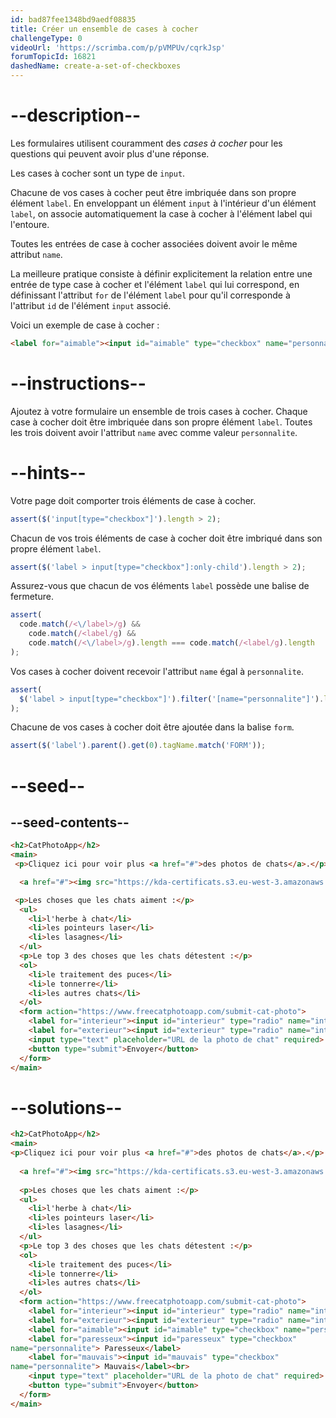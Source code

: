 ```yaml
---
id: bad87fee1348bd9aedf08835
title: Créer un ensemble de cases à cocher
challengeType: 0
videoUrl: 'https://scrimba.com/p/pVMPUv/cqrkJsp'
forumTopicId: 16821
dashedName: create-a-set-of-checkboxes
---
```


# --description--

Les formulaires utilisent couramment des <dfn>cases à cocher</dfn> pour les questions qui peuvent avoir plus d'une réponse.

Les cases à cocher sont un type de `input`.

Chacune de vos cases à cocher peut être imbriquée dans son propre élément `label`. En enveloppant un élément `input` à l'intérieur d'un élément `label`, on associe automatiquement la case à cocher à l'élément label qui l'entoure.

Toutes les entrées de case à cocher associées doivent avoir le même attribut `name`.

La meilleure pratique consiste à définir explicitement la relation entre une entrée de type case à cocher et l'élément `label` qui lui correspond, en définissant l'attribut `for` de l'élément `label` pour qu'il corresponde à l'attribut `id` de l'élément `input` associé.

Voici un exemple de case à cocher :

```html
<label for="aimable"><input id="aimable" type="checkbox" name="personnalite"> Aimable</label>
```

# --instructions--

Ajoutez à votre formulaire un ensemble de trois cases à cocher. Chaque case à cocher doit être imbriquée dans son propre élément `label`. Toutes les trois doivent avoir l'attribut `name` avec comme valeur `personnalite`.

# --hints--

Votre page doit comporter trois éléments de case à cocher.

```js
assert($('input[type="checkbox"]').length > 2);
```

Chacun de vos trois éléments de case à cocher doit être imbriqué dans son propre élément `label`.

```js
assert($('label > input[type="checkbox"]:only-child').length > 2);
```

Assurez-vous que chacun de vos éléments `label` possède une balise de fermeture.

```js
assert(
  code.match(/<\/label>/g) &&
    code.match(/<label/g) &&
    code.match(/<\/label>/g).length === code.match(/<label/g).length
);
```

Vos cases à cocher doivent recevoir l'attribut `name` égal à `personnalite`.

```js
assert(
  $('label > input[type="checkbox"]').filter('[name="personnalite"]').length > 2
);
```

Chacune de vos cases à cocher doit être ajoutée dans la balise `form`.

```js
assert($('label').parent().get(0).tagName.match('FORM'));
```

# --seed--

## --seed-contents--

```html
<h2>CatPhotoApp</h2>
<main>
 <p>Cliquez ici pour voir plus <a href="#">des photos de chats</a>.</p>

  <a href="#"><img src="https://kda-certificats.s3.eu-west-3.amazonaws.com/relaxing_cat_4b5892f189.jpg?7969519" alt="Un joli chat orange couché sur le dos."></a>

 <p>Les choses que les chats aiment :</p>
  <ul>
    <li>l'herbe à chat</li>
    <li>les pointeurs laser</li>
    <li>les lasagnes</li>
  </ul>
  <p>Le top 3 des choses que les chats détestent :</p>
  <ol>
    <li>le traitement des puces</li>
    <li>le tonnerre</li>
    <li>les autres chats</li>
  </ol>
  <form action="https://www.freecatphotoapp.com/submit-cat-photo">
    <label for="interieur"><input id="interieur" type="radio" name="interieur-exterieur"> Interieur</label>
    <label for="exterieur"><input id="exterieur" type="radio" name="interieur-exterieur"> Extérieur</label><br>
    <input type="text" placeholder="URL de la photo de chat" required>
    <button type="submit">Envoyer</button>
  </form>
</main>
```

# --solutions--

```html
<h2>CatPhotoApp</h2>
<main>
<p>Cliquez ici pour voir plus <a href="#">des photos de chats</a>.</p>
  
  <a href="#"><img src="https://kda-certificats.s3.eu-west-3.amazonaws.com/relaxing_cat_4b5892f189.jpg?7969519" alt="Un joli chat orange couché sur le dos."></a>
  
  <p>Les choses que les chats aiment :</p>
  <ul>
    <li>l'herbe à chat</li>
    <li>les pointeurs laser</li>
    <li>les lasagnes</li>
  </ul>
  <p>Le top 3 des choses que les chats détestent :</p>
  <ol>
    <li>le traitement des puces</li>
    <li>le tonnerre</li>
    <li>les autres chats</li>
  </ol>
  <form action="https://www.freecatphotoapp.com/submit-cat-photo">
    <label for="interieur"><input id="interieur" type="radio" name="interieur-exterieur"> Interieur</label>
    <label for="exterieur"><input id="exterieur" type="radio" name="interieur-exterieur"> Extérieur</label><br>
    <label for="aimable"><input id="aimable" type="checkbox" name="personnalite"> Aimable</label>
    <label for="paresseux"><input id="paresseux" type="checkbox" 
name="personnalite"> Paresseux</label>
    <label for="mauvais"><input id="mauvais" type="checkbox" 
name="personnalite"> Mauvais</label><br>
    <input type="text" placeholder="URL de la photo de chat" required>
    <button type="submit">Envoyer</button>
  </form>
</main>
```
